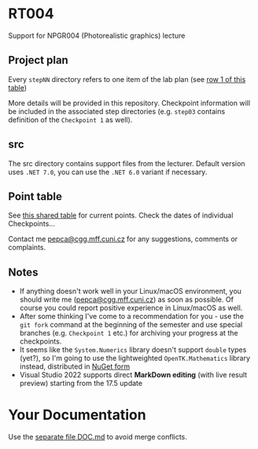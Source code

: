 # RT004
Support for NPGR004 (Photorealistic graphics) lecture

## Project plan
Every `stepNN` directory refers to one item of the lab plan
(see [row 1 of this table](https://docs.google.com/spreadsheets/d/1jnkLW1R7_FYD6QcWP1X_a3_xoVFAU-LzF6ErXKNgqVs/edit?usp=sharing))

More details will be provided in this repository. Checkpoint
information will be included in the associated step directories
(e.g. `step03` contains definition of the `Checkpoint 1` as well).

## src
The src directory contains support files from the lecturer. Default
version uses `.NET 7.0`, you can use the `.NET 6.0` variant if necessary.

## Point table
See [this shared table](https://docs.google.com/spreadsheets/d/1jnkLW1R7_FYD6QcWP1X_a3_xoVFAU-LzF6ErXKNgqVs/edit?usp=sharing)
for current points. Check the dates of individual Checkpoints...

Contact me <pepca@cgg.mff.cuni.cz> for any suggestions, comments or
complaints.

## Notes
* If anything doesn't work well in your Linux/macOS environment,
  you should write me (<pepca@cgg.mff.cuni.cz>) as soon as possible.
  Of course you could report positive experience in Linux/macOS as well.
* After some thinking I've come to a recommendation for you - use
  the `git fork` command at the beginning of the semester and
  use special branches (e.g. `Checkpoint 1` etc.) for archiving your
  progress at the checkpoints.
* It seems like the `System.Numerics` library doesn't support `double`
  types (yet?), so I'm going to use the lightweighted `OpenTK.Mathematics`
  library instead, distributed in [NuGet form](https://www.nuget.org/packages/OpenTK.Mathematics/5.0.0-pre.8)
* Visual Studio 2022 supports direct **MarkDown editing** (with live
  result preview) starting from the 17.5 update

# Your Documentation
Use the [separate file DOC.md](DOC.md) to avoid merge conflicts.
